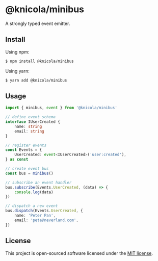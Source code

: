 # @knicola/minibus

A strongly typed event emitter.

## Install

Using npm:
```sh
$ npm install @knicola/minibus
```

Using yarn:
```sh
$ yarn add @knicola/minibus
```

## Usage

```ts
import { minibus, event } from '@knicola/minibus'

// define event schema
interface IUserCreated {
    name: string
    email: string
}

// register events
const Events = {
    UserCreated: event<IUserCreated>('user:created'),
} as const

// create event bus
const bus = minibus()

// subscribe an event handler
bus.subscribe(Events.UserCreated, (data) => {
    console.log(data)
})

// dispatch a new event
bus.dispatch(Events.UserCreated, {
    name: 'Peter Pan',
    email: 'pete@neverland.com',
})
```
 
## License

This project is open-sourced software licensed under the [MIT license](./LICENSE).

